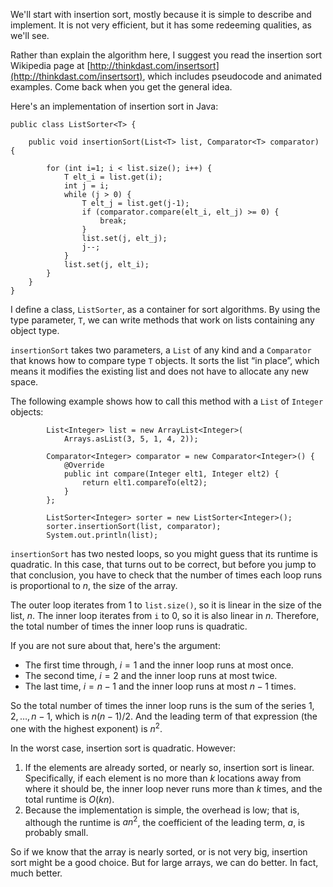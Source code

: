 We'll start with insertion sort, mostly because it is simple to describe and implement. It is not very efficient, but it has some redeeming qualities, as we'll see.


Rather than explain the algorithm here, I suggest you read the insertion sort Wikipedia page at [http://thinkdast.com/insertsort](http://thinkdast.com/insertsort), which includes pseudocode and animated examples. Come back when you get the general idea.

Here's an implementation of insertion sort in Java:

```code
public class ListSorter<T> {

    public void insertionSort(List<T> list, Comparator<T> comparator) {

        for (int i=1; i < list.size(); i++) {
            T elt_i = list.get(i);
            int j = i;
            while (j > 0) {
                T elt_j = list.get(j-1);
                if (comparator.compare(elt_i, elt_j) >= 0) {
                    break;
                }
                list.set(j, elt_j);
                j--;
            }
            list.set(j, elt_i);
        }
    }
}
```

I define a class, `ListSorter`, as a container for sort algorithms. By using the type parameter, `T`, we can write methods that work on lists containing any object type.


`insertionSort` takes two parameters, a `List` of any kind and a `Comparator` that knows how to compare type `T` objects. It sorts the list “in place”, which means it modifies the existing list and does not have to allocate any new space.


The following example shows how to call this method with a `List` of `Integer` objects:

```code
        List<Integer> list = new ArrayList<Integer>(
            Arrays.asList(3, 5, 1, 4, 2));

        Comparator<Integer> comparator = new Comparator<Integer>() {
            @Override
            public int compare(Integer elt1, Integer elt2) {
                return elt1.compareTo(elt2);
            }
        };

        ListSorter<Integer> sorter = new ListSorter<Integer>();
        sorter.insertionSort(list, comparator);
        System.out.println(list);
```

`insertionSort` has two nested loops, so you might guess that its runtime is quadratic. In this case, that turns out to be correct, but before you jump to that conclusion, you have to check that the number of times each loop runs is proportional to $n$, the size of the array.


The outer loop iterates from 1 to `list.size()`, so it is linear in the size of the list, $n$. The inner loop iterates from `i` to 0, so it is also linear in $n$. Therefore, the total number of times the inner loop runs is quadratic.


If you are not sure about that, here's the argument:



*  The first time through, $i=1$ and the inner loop runs at most once.
*  The second time, $i=2$ and the inner loop runs at most twice.
*  The last time, $i=n-1$ and the inner loop runs at most $n-1$ times. 

So the total number of times the inner loop runs is the sum of the series $1, 2, \ldots , n-1$, which is $n (n-1) / 2$. And the leading term of that expression (the one with the highest exponent) is $n^2$.


In the worst case, insertion sort is quadratic. However:



1.  If the elements are already sorted, or nearly so, insertion sort is linear. Specifically, if each element is no more than $k$ locations away from where it should be, the inner loop never runs more than $k$ times, and the total runtime is $O(kn)$.
1.  Because the implementation is simple, the overhead is low; that is, although the runtime is $a n^2$, the coefficient of the leading term, $a$, is probably small. 

So if we know that the array is nearly sorted, or is not very big, insertion sort might be a good choice. But for large arrays, we can do better. In fact, much better.